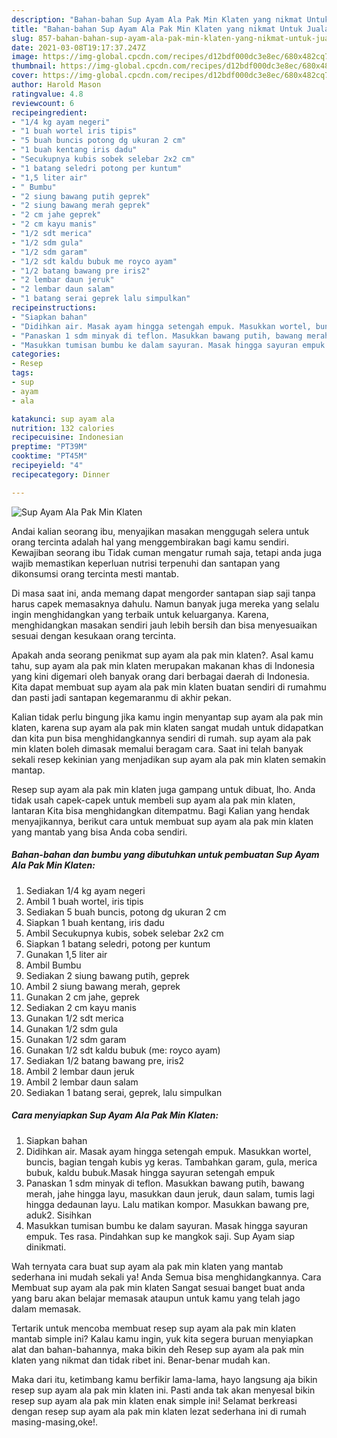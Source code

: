 ```yaml
---
description: "Bahan-bahan Sup Ayam Ala Pak Min Klaten yang nikmat Untuk Jualan"
title: "Bahan-bahan Sup Ayam Ala Pak Min Klaten yang nikmat Untuk Jualan"
slug: 857-bahan-bahan-sup-ayam-ala-pak-min-klaten-yang-nikmat-untuk-jualan
date: 2021-03-08T19:17:37.247Z
image: https://img-global.cpcdn.com/recipes/d12bdf000dc3e8ec/680x482cq70/sup-ayam-ala-pak-min-klaten-foto-resep-utama.jpg
thumbnail: https://img-global.cpcdn.com/recipes/d12bdf000dc3e8ec/680x482cq70/sup-ayam-ala-pak-min-klaten-foto-resep-utama.jpg
cover: https://img-global.cpcdn.com/recipes/d12bdf000dc3e8ec/680x482cq70/sup-ayam-ala-pak-min-klaten-foto-resep-utama.jpg
author: Harold Mason
ratingvalue: 4.8
reviewcount: 6
recipeingredient:
- "1/4 kg ayam negeri"
- "1 buah wortel iris tipis"
- "5 buah buncis potong dg ukuran 2 cm"
- "1 buah kentang iris dadu"
- "Secukupnya kubis sobek selebar 2x2 cm"
- "1 batang seledri potong per kuntum"
- "1,5 liter air"
- " Bumbu"
- "2 siung bawang putih geprek"
- "2 siung bawang merah geprek"
- "2 cm jahe geprek"
- "2 cm kayu manis"
- "1/2 sdt merica"
- "1/2 sdm gula"
- "1/2 sdm garam"
- "1/2 sdt kaldu bubuk me royco ayam"
- "1/2 batang bawang pre iris2"
- "2 lembar daun jeruk"
- "2 lembar daun salam"
- "1 batang serai geprek lalu simpulkan"
recipeinstructions:
- "Siapkan bahan"
- "Didihkan air. Masak ayam hingga setengah empuk. Masukkan wortel, buncis, bagian tengah kubis yg keras. Tambahkan garam, gula, merica bubuk, kaldu bubuk.Masak hingga sayuran setengah empuk"
- "Panaskan 1 sdm minyak di teflon. Masukkan bawang putih, bawang merah, jahe hingga layu, masukkan daun jeruk, daun salam, tumis lagi hingga dedaunan layu. Lalu matikan kompor. Masukkan bawang pre, aduk2. Sisihkan"
- "Masukkan tumisan bumbu ke dalam sayuran. Masak hingga sayuran empuk. Tes rasa. Pindahkan sup ke mangkok saji. Sup Ayam siap dinikmati."
categories:
- Resep
tags:
- sup
- ayam
- ala

katakunci: sup ayam ala 
nutrition: 132 calories
recipecuisine: Indonesian
preptime: "PT39M"
cooktime: "PT45M"
recipeyield: "4"
recipecategory: Dinner

---
```



![Sup Ayam Ala Pak Min Klaten](https://img-global.cpcdn.com/recipes/d12bdf000dc3e8ec/680x482cq70/sup-ayam-ala-pak-min-klaten-foto-resep-utama.jpg)

Andai kalian seorang ibu, menyajikan masakan menggugah selera untuk orang tercinta adalah hal yang menggembirakan bagi kamu sendiri. Kewajiban seorang ibu Tidak cuman mengatur rumah saja, tetapi anda juga wajib memastikan keperluan nutrisi terpenuhi dan santapan yang dikonsumsi orang tercinta mesti mantab.

Di masa  saat ini, anda memang dapat mengorder santapan siap saji tanpa harus capek memasaknya dahulu. Namun banyak juga mereka yang selalu ingin menghidangkan yang terbaik untuk keluarganya. Karena, menghidangkan masakan sendiri jauh lebih bersih dan bisa menyesuaikan sesuai dengan kesukaan orang tercinta. 



Apakah anda seorang penikmat sup ayam ala pak min klaten?. Asal kamu tahu, sup ayam ala pak min klaten merupakan makanan khas di Indonesia yang kini digemari oleh banyak orang dari berbagai daerah di Indonesia. Kita dapat membuat sup ayam ala pak min klaten buatan sendiri di rumahmu dan pasti jadi santapan kegemaranmu di akhir pekan.

Kalian tidak perlu bingung jika kamu ingin menyantap sup ayam ala pak min klaten, karena sup ayam ala pak min klaten sangat mudah untuk didapatkan dan kita pun bisa menghidangkannya sendiri di rumah. sup ayam ala pak min klaten boleh dimasak memalui beragam cara. Saat ini telah banyak sekali resep kekinian yang menjadikan sup ayam ala pak min klaten semakin mantap.

Resep sup ayam ala pak min klaten juga gampang untuk dibuat, lho. Anda tidak usah capek-capek untuk membeli sup ayam ala pak min klaten, lantaran Kita bisa menghidangkan ditempatmu. Bagi Kalian yang hendak menyajikannya, berikut cara untuk membuat sup ayam ala pak min klaten yang mantab yang bisa Anda coba sendiri.

<!--inarticleads1-->

##### Bahan-bahan dan bumbu yang dibutuhkan untuk pembuatan Sup Ayam Ala Pak Min Klaten:

1. Sediakan 1/4 kg ayam negeri
1. Ambil 1 buah wortel, iris tipis
1. Sediakan 5 buah buncis, potong dg ukuran 2 cm
1. Siapkan 1 buah kentang, iris dadu
1. Ambil Secukupnya kubis, sobek selebar 2x2 cm
1. Siapkan 1 batang seledri, potong per kuntum
1. Gunakan 1,5 liter air
1. Ambil  Bumbu
1. Sediakan 2 siung bawang putih, geprek
1. Ambil 2 siung bawang merah, geprek
1. Gunakan 2 cm jahe, geprek
1. Sediakan 2 cm kayu manis
1. Gunakan 1/2 sdt merica
1. Gunakan 1/2 sdm gula
1. Gunakan 1/2 sdm garam
1. Gunakan 1/2 sdt kaldu bubuk (me: royco ayam)
1. Sediakan 1/2 batang bawang pre, iris2
1. Ambil 2 lembar daun jeruk
1. Ambil 2 lembar daun salam
1. Sediakan 1 batang serai, geprek, lalu simpulkan




<!--inarticleads2-->

##### Cara menyiapkan Sup Ayam Ala Pak Min Klaten:

1. Siapkan bahan
1. Didihkan air. Masak ayam hingga setengah empuk. Masukkan wortel, buncis, bagian tengah kubis yg keras. Tambahkan garam, gula, merica bubuk, kaldu bubuk.Masak hingga sayuran setengah empuk
1. Panaskan 1 sdm minyak di teflon. Masukkan bawang putih, bawang merah, jahe hingga layu, masukkan daun jeruk, daun salam, tumis lagi hingga dedaunan layu. Lalu matikan kompor. Masukkan bawang pre, aduk2. Sisihkan
1. Masukkan tumisan bumbu ke dalam sayuran. Masak hingga sayuran empuk. Tes rasa. Pindahkan sup ke mangkok saji. Sup Ayam siap dinikmati.




Wah ternyata cara buat sup ayam ala pak min klaten yang mantab sederhana ini mudah sekali ya! Anda Semua bisa menghidangkannya. Cara Membuat sup ayam ala pak min klaten Sangat sesuai banget buat anda yang baru akan belajar memasak ataupun untuk kamu yang telah jago dalam memasak.

Tertarik untuk mencoba membuat resep sup ayam ala pak min klaten mantab simple ini? Kalau kamu ingin, yuk kita segera buruan menyiapkan alat dan bahan-bahannya, maka bikin deh Resep sup ayam ala pak min klaten yang nikmat dan tidak ribet ini. Benar-benar mudah kan. 

Maka dari itu, ketimbang kamu berfikir lama-lama, hayo langsung aja bikin resep sup ayam ala pak min klaten ini. Pasti anda tak akan menyesal bikin resep sup ayam ala pak min klaten enak simple ini! Selamat berkreasi dengan resep sup ayam ala pak min klaten lezat sederhana ini di rumah masing-masing,oke!.

